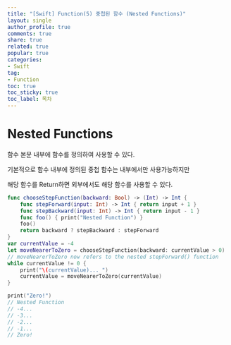 ```yaml
---
title: "[Swift] Function(5) 중첩된 함수 (Nested Functions)"
layout: single
author_profile: true
comments: true
share: true
related: true
popular: true
categories:
- Swift
tag:
- Function
toc: true
toc_sticky: true
toc_label: 목차
---
```


# Nested Functions

함수 본문 내부에 함수를 정의하여 사용할 수 있다.

기본적으로 함수 내부에 정의된 중첩 함수는 내부에서만 사용가능하지만 

해당 함수를 Return하면 외부에서도 해당 함수를 사용할 수 있다.

```swift
func chooseStepFunction(backward: Bool) -> (Int) -> Int {
	func stepForward(input: Int) -> Int { return input + 1 }
	func stepBackward(input: Int) -> Int { return input - 1 }
	func foo() { print("Nested Function") }
	foo()
	return backward ? stepBackward : stepForward
}
var currentValue = -4
let moveNearerToZero = chooseStepFunction(backward: currentValue > 0)
// moveNearerToZero now refers to the nested stepForward() function
while currentValue != 0 {
    print("\(currentValue)... ")
    currentValue = moveNearerToZero(currentValue)
}

print("Zero!")
// Nested Function
// -4...
// -3...
// -2...
// -1...
// Zero!
```
